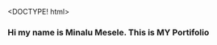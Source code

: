 <DOCTYPE! html>
<html>
<head>
</head>
<body>
<h3> Hi my name is Minalu Mesele. This is MY Portifolio</h3>
</body>
</html>
